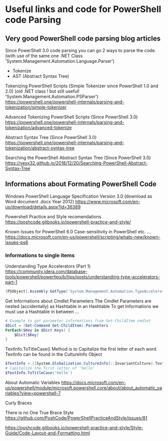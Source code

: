 # Useful links and code for PowerShell code Parsing

## Very good PowerShell code parsing blog articles

Since PowerShell 3.0 code parsing you can go 2 ways to parse the code.
(with use of the same one .NET Class 'System.Management.Automation.Language.Parser')

- Tokenize
- AST (Abstract Syntax Tree)

Tokenizing PowerShell Scripts
(Simple Tokenizer since PowerShell 1.0 and 2.0)
(old .NET class ! but still useful! 'System.Management.Automation.PSParser')
<https://powershell.one/powershell-internals/parsing-and-tokenization/simple-tokenizer>

Advanced Tokenizing PowerShell Scripts
(Since PowerShell 3.0)
<https://powershell.one/powershell-internals/parsing-and-tokenization/advanced-tokenize>

Abstract Syntax Tree
(Since PowerShell 3.0)
<https://powershell.one/powershell-internals/parsing-and-tokenization/abstract-syntax-tree>

Searching the PowerShell Abstract Syntax Tree
(Since PowerShell 3.0)
<https://vexx32.github.io/2018/12/20/Searching-PowerShell-Abstract-Syntax-Tree>

## Informations about Formating PowerShell Code

Windows PowerShell Language Specification Version 3.0
(download as Word document .docx Year 2012)
<https://www.microsoft.com/en-us/download/details.aspx?id=36389>

Powershell Practice and Style recomendations
<https://poshcode.gitbooks.io/powershell-practice-and-style/>

Known Issues for PowerShell 6.0
Case-sensitivity in PowerShell etc. ...
<https://docs.microsoft.com/en-us/powershell/scripting/whats-new/known-issues-ps6>

### Informations to single items

Understanding Type Accelerators (Part 1)
<https://community.idera.com/database-tools/powershell/powertips/b/tips/posts/understanding-type-accelerators-part-1>
```powershell
[PSObject].Assembly.GetType('System.Management.Automation.TypeAccelerators')::Get
```

Get Informations about Cmdlet Parameters
The Cmdlet Parameters are nested (accidentally) as Hashtable in an Hashtable
To get Informations we must use a Hashtable in between ...
```powershell
# Example to get parameter informations from Get-ChildItem cmdlet
$Dict = (Get-Command Get-ChildItem).Parameters
ForEach($Key in $Dict.Keys) {
    $Dict[$Key]
}
```
TextInfo.ToTitleCase() Method is to Capitalize the first letter of each word
TextInfo can be found in the CultureInfo Object
```powershell
$TextInfo = ([System.Globalization.CultureInfo]::InvariantCulture).TextInfo
# Capitalize the first letter of 'hello'
$TextInfo.ToTitleCase('hello')
```

About Automatic Variables
<https://docs.microsoft.com/en-us/powershell/module/microsoft.powershell.core/about/about_automatic_variables?view=powershell-7>

Curly Braces

There is no One True Brace Style
<https://github.com/PoshCode/PowerShellPracticeAndStyle/issues/81>

<https://poshcode.gitbooks.io/powershell-practice-and-style/Style-Guide/Code-Layout-and-Formatting.html>